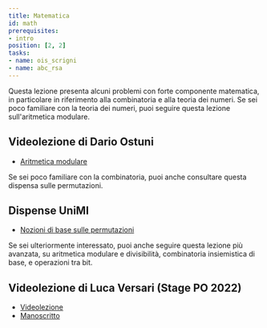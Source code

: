 ```yaml
---
title: Matematica
id: math
prerequisites:
- intro
position: [2, 2]
tasks:
- name: ois_scrigni
- name: abc_rsa
---
```

Questa lezione presenta alcuni problemi con forte componente matematica, in particolare in riferimento alla combinatoria e alla teoria dei numeri. Se sei poco familiare con la teoria dei numeri, puoi seguire questa lezione sull'aritmetica modulare.

## Videolezione di Dario Ostuni

- [Aritmetica modulare](https://youtu.be/eroJMT_ODQ0)

Se sei poco familiare con la combinatoria, puoi anche consultare questa dispensa sulle permutazioni.

## Dispense UniMI

- [Nozioni di base sulle permutazioni](https://wiki.olinfo.it/extra/unimi/permutazioni.pdf)

Se sei ulteriormente interessato, puoi anche seguire questa lezione più avanzata, su aritmetica modulare e divisibilità, combinatoria insiemistica di base, e operazioni tra bit.

## Videolezione di Luca Versari (Stage PO 2022)

- [Videolezione](https://youtu.be/eQErzh2y9Kg)
- [Manoscritto](https://wiki.olinfo.it/2022/2021-12-05-note-17-22.pdf)

